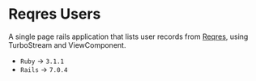 # Reqres Users

A single page rails application that lists user records from [Reqres](https://reqres.in/), using TurboStream and ViewComponent.

- `Ruby`  ->  `3.1.1`  
- `Rails`  -> `7.0.4`  
  
